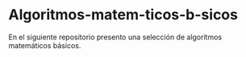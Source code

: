 # Algoritmos-matem-ticos-b-sicos
En el siguiente repositorio presento una selección de algorítmos matemáticos básicos.
